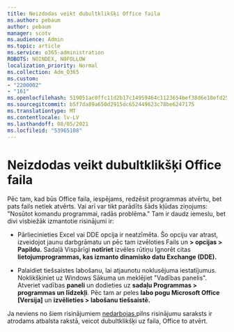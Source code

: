 ```yaml
---
title: Neizdodas veikt dubultklikšķi Office faila
ms.author: pebaum
author: pebaum
manager: scotv
ms.audience: Admin
ms.topic: article
ms.service: o365-administration
ROBOTS: NOINDEX, NOFOLLOW
localization_priority: Normal
ms.collection: Adm_O365
ms.custom:
- "2200002"
- "161"
ms.openlocfilehash: 519051ac0ffc11d2b17c14959464c1123654bef38d6e10efd252b4ff3d8bbc1b
ms.sourcegitcommit: b5f7da89a650d2915dc652449623c78be6247175
ms.translationtype: MT
ms.contentlocale: lv-LV
ms.lasthandoff: 08/05/2021
ms.locfileid: "53965108"
---
```

# <a name="double-clicking-an-office-file-fails-to-open-it"></a>Neizdodas veikt dubultklikšķi Office faila

Pēc tam, kad būs Office faila, iespējams, redzēsit programmas atvērtu, bet pats fails netiek atvērts. Vai arī var tikt parādīts šāds kļūdas ziņojums: "Nosūtot komandu programmai, radās problēma." Tam ir daudz iemeslu, bet divi visbiežāk izmantotie risinājumi ir:

- Pārliecinieties Excel vai DDE opcija ir neatzīmēta. Šo opciju var atrast, izveidojot jaunu darbgrāmatu un pēc tam izvēloties Fails un **> opcijas > Papildu.** Sadaļā Vispārīgi **notīriet** izvēles rūtiņu Ignorēt citas **lietojumprogrammas, kas izmanto dinamisko datu Exchange (DDE).**

- Palaidiet tiešsaistes labošanu, lai atjaunotu noklusējuma iestatījumus. Noklikšķiniet uz Windows Sākuma un meklējiet "Vadības panelis". Atveriet vadības **paneli** un dodieties uz **sadaļu Programmas > programmas un līdzekļi**. Pēc tam ar peles **labo pogu Microsoft Office [Versija]** un **izvēlieties > labošanu tiešsaistē.**

Ja neviens no šiem risinājumiem [nedarbojas,](https://support.office.com/article/Double-clicking-an-Office-file-fails-to-open-it-1e9c0ad9-34c8-4440-a42e-d30186b29ed6)pilns risinājumu saraksts ir atrodams atbalsta rakstā, veicot dubultklikšķi uz faila, Office to atvērt.

